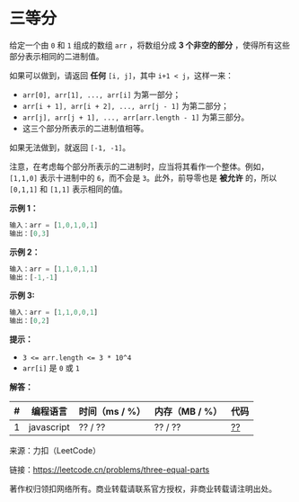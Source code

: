 # 三等分

给定一个由 `0` 和 `1` 组成的数组 `arr` ，将数组分成 **3 个非空的部分** ，使得所有这些部分表示相同的二进制值。

如果可以做到，请返回 **任何** `[i, j]`，其中 `i+1 < j`，这样一来：

- `arr[0], arr[1], ..., arr[i]` 为第一部分；
- `arr[i + 1], arr[i + 2], ..., arr[j - 1]` 为第二部分；
- `arr[j], arr[j + 1], ..., arr[arr.length - 1]` 为第三部分。
- 这三个部分所表示的二进制值相等。

如果无法做到，就返回 `[-1, -1]`。

注意，在考虑每个部分所表示的二进制时，应当将其看作一个整体。例如，`[1,1,0]` 表示十进制中的 `6`，而不会是 `3`。此外，前导零也是 **被允许** 的，所以 `[0,1,1]` 和 `[1,1]` 表示相同的值。

**示例 1：**

``` javascript
输入：arr = [1,0,1,0,1]
输出：[0,3]
```

**示例 2：**

``` javascript
输入：arr = [1,1,0,1,1]
输出：[-1,-1]
```

**示例 3:**

``` javascript
输入：arr = [1,1,0,0,1]
输出：[0,2]
```

**提示：**

- `3 <= arr.length <= 3 * 10^4`
- `arr[i]` 是 `0` 或 `1`

**解答：**

**#**|**编程语言**|**时间（ms / %）**|**内存（MB / %）**|**代码**
--|--|--|--|--
1|javascript|?? / ??|?? / ??|[??](./javascript/ac_v1.js)

来源：力扣（LeetCode）

链接：https://leetcode.cn/problems/three-equal-parts

著作权归领扣网络所有。商业转载请联系官方授权，非商业转载请注明出处。
